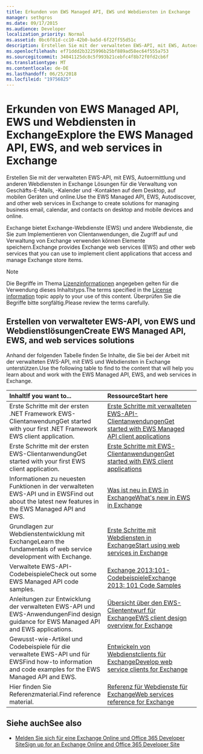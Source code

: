 ```yaml
---
title: Erkunden von EWS Managed API, EWS und Webdiensten in Exchange
manager: sethgros
ms.date: 09/17/2015
ms.audience: Developer
localization_priority: Normal
ms.assetid: 0bc6f81d-cc10-42b0-ba5d-6f22ff55d51c
description: Erstellen Sie mit der verwalteten EWS-API, mit EWS, Autoermittlung und anderen Webdiensten in Exchange Lösungen für die Verwaltung von Geschäfts-E-Mails, -Kalender und -Kontakten auf dem Desktop, auf mobilen Geräten und online.
ms.openlocfilehash: ef71ddd2b3225996b25bf889ad58ec64f555a753
ms.sourcegitcommit: 34041125dc8c5f993b21cebfc4f8b72f0fd2cb6f
ms.translationtype: MT
ms.contentlocale: de-DE
ms.lasthandoff: 06/25/2018
ms.locfileid: "19756825"
---
```

# <a name="explore-the-ews-managed-api-ews-and-web-services-in-exchange"></a><span data-ttu-id="deee5-103">Erkunden von EWS Managed API, EWS und Webdiensten in Exchange</span><span class="sxs-lookup"><span data-stu-id="deee5-103">Explore the EWS Managed API, EWS, and web services in Exchange</span></span>

<span data-ttu-id="deee5-104">Erstellen Sie mit der verwalteten EWS-API, mit EWS, Autoermittlung und anderen Webdiensten in Exchange Lösungen für die Verwaltung von Geschäfts-E-Mails, -Kalender und -Kontakten auf dem Desktop, auf mobilen Geräten und online.</span><span class="sxs-lookup"><span data-stu-id="deee5-104">Use the EWS Managed API, EWS, Autodiscover, and other web services in Exchange to create solutions for managing business email, calendar, and contacts on desktop and mobile devices and online.</span></span> 
  
<span data-ttu-id="deee5-105">Exchange bietet Exchange-Webdienste (EWS) und andere Webdienste, die Sie zum Implementieren von Clientanwendungen, die Zugriff auf und Verwaltung von Exchange verwenden können Elemente speichern.</span><span class="sxs-lookup"><span data-stu-id="deee5-105">Exchange provides Exchange web services (EWS) and other web services that you can use to implement client applications that access and manage Exchange store items.</span></span>
  
> [!NOTE]
> <span data-ttu-id="deee5-106">Die Begriffe im Thema [Lizenzinformationen](license-information.md) angegeben gelten für die Verwendung dieses Inhaltstyps.</span><span class="sxs-lookup"><span data-stu-id="deee5-106">The terms specified in the [License information](license-information.md) topic apply to your use of this content.</span></span> <span data-ttu-id="deee5-107">Überprüfen Sie die Begriffe bitte sorgfältig.</span><span class="sxs-lookup"><span data-stu-id="deee5-107">Please review the terms carefully.</span></span> 
  
## <a name="create-ews-managed-api-ews-and-web-services-solutions"></a><span data-ttu-id="deee5-108">Erstellen von verwalteter EWS-API, von EWS und Webdienstlösungen</span><span class="sxs-lookup"><span data-stu-id="deee5-108">Create EWS Managed API, EWS, and web services solutions</span></span>

<span data-ttu-id="deee5-109">Anhand der folgenden Tabelle finden Se Inhalte, die Sie bei der Arbeit mit der verwalteten EWS-API, mit EWS und Webdiensten in Exchange unterstützen.</span><span class="sxs-lookup"><span data-stu-id="deee5-109">Use the following table to find to the content that will help you learn about and work with the EWS Managed API, EWS, and web services in Exchange.</span></span>
  
|<span data-ttu-id="deee5-110">Inhalt</span><span class="sxs-lookup"><span data-stu-id="deee5-110">If you want to...</span></span>|<span data-ttu-id="deee5-111">Ressource</span><span class="sxs-lookup"><span data-stu-id="deee5-111">Start here</span></span>|
|:-----|:-----|
|<span data-ttu-id="deee5-112">Erste Schritte mit der ersten .NET Framework EWS-Clientanwendung</span><span class="sxs-lookup"><span data-stu-id="deee5-112">Get started with your first .NET Framework EWS client application.</span></span>  <br/> |[<span data-ttu-id="deee5-113">Erste Schritte mit verwalteten EWS-API-Clientanwendungen</span><span class="sxs-lookup"><span data-stu-id="deee5-113">Get started with EWS Managed API client applications</span></span>](get-started-with-ews-managed-api-client-applications.md) <br/> |
|<span data-ttu-id="deee5-114">Erste Schritte mit der ersten EWS-Clientanwendung</span><span class="sxs-lookup"><span data-stu-id="deee5-114">Get started with your first EWS client application.</span></span>  <br/> |[<span data-ttu-id="deee5-115">Erste Schritte mit EWS-Clientanwendungen</span><span class="sxs-lookup"><span data-stu-id="deee5-115">Get started with EWS client applications</span></span>](get-started-with-ews-client-applications.md) <br/> |
|<span data-ttu-id="deee5-116">Informationen zu neuesten Funktionen in der verwalteten EWS-API und in EWS</span><span class="sxs-lookup"><span data-stu-id="deee5-116">Find out about the latest new features in the EWS Managed API and EWS.</span></span>  <br/> |[<span data-ttu-id="deee5-117">Was ist neu in EWS in Exchange</span><span class="sxs-lookup"><span data-stu-id="deee5-117">What's new in EWS in Exchange</span></span>](whats-new-in-ews-and-other-web-services-in-exchange.md) <br/> |
|<span data-ttu-id="deee5-118">Grundlagen zur Webdienstentwicklung mit Exchange</span><span class="sxs-lookup"><span data-stu-id="deee5-118">Learn the fundamentals of web service development with Exchange.</span></span>  <br/> |[<span data-ttu-id="deee5-119">Erste Schritte mit Webdiensten in Exchange</span><span class="sxs-lookup"><span data-stu-id="deee5-119">Start using web services in Exchange</span></span>](start-using-web-services-in-exchange.md) <br/> |
|<span data-ttu-id="deee5-120">Verwaltete EWS-API-Codebeispiele</span><span class="sxs-lookup"><span data-stu-id="deee5-120">Check out some EWS Managed API code samples.</span></span>  <br/> |[<span data-ttu-id="deee5-121">Exchange 2013:101-Codebeispiele</span><span class="sxs-lookup"><span data-stu-id="deee5-121">Exchange 2013: 101 Code Samples</span></span>](http://code.msdn.microsoft.com/exchange/Exchange-2013-101-Code-3c38582c) <br/> |
|<span data-ttu-id="deee5-122">Anleitungen zur Entwicklung der verwalteten EWS-API und EWS-Anwendungen</span><span class="sxs-lookup"><span data-stu-id="deee5-122">Find design guidance for EWS Managed API and EWS applications.</span></span>  <br/> |[<span data-ttu-id="deee5-123">Übersicht über den EWS-Cliententwurf für Exchange</span><span class="sxs-lookup"><span data-stu-id="deee5-123">EWS client design overview for Exchange</span></span>](ews-client-design-overview-for-exchange.md) <br/> |
|<span data-ttu-id="deee5-124">Gewusst-wie-Artikel und Codebeispiele für die verwaltete EWS-API und für EWS</span><span class="sxs-lookup"><span data-stu-id="deee5-124">Find how-to information and code examples for the EWS Managed API and EWS.</span></span>  <br/> |[<span data-ttu-id="deee5-125">Entwickeln von Webdienstclients für Exchange</span><span class="sxs-lookup"><span data-stu-id="deee5-125">Develop web service clients for Exchange</span></span>](develop-web-service-clients-for-exchange.md) <br/> |
|<span data-ttu-id="deee5-126">Hier finden Sie Referenzmaterial.</span><span class="sxs-lookup"><span data-stu-id="deee5-126">Find reference material.</span></span>  <br/> |[<span data-ttu-id="deee5-127">Referenz für Webdienste für Exchange</span><span class="sxs-lookup"><span data-stu-id="deee5-127">Web services reference for Exchange</span></span>](../web-service-reference/web-services-reference-for-exchange.md) <br/> |
   
## <a name="see-also"></a><span data-ttu-id="deee5-128">Siehe auch</span><span class="sxs-lookup"><span data-stu-id="deee5-128">See also</span></span>
    
- [<span data-ttu-id="deee5-129">Melden Sie sich für eine Exchange Online und Office 365 Developer Site</span><span class="sxs-lookup"><span data-stu-id="deee5-129">Sign up for an Exchange Online and Office 365 Developer Site</span></span>](https://docs.microsoft.com/de-de/sharepoint/dev/sp-add-ins/set-up-a-development-environment-for-sharepoint-add-ins-on-office-365)
    

